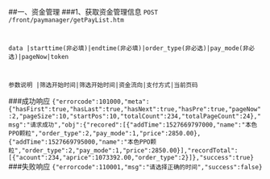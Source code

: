 ##一、资金管理
###1、获取资金管理信息
```POST /front/paymanager/getPayList.htm```
#
```data |starttime(非必填)|endtime(非必填)|order_type(非必选)|pay_mode(非必选)|pageNow|token```
#
```参数说明 |筛选开始时间|筛选开始时间|资金流向|支付方式|当前页码```

###成功响应
    `{"errorcode":101000,"meta":{"hasFirst":true,"hasLast":true,"hasNext":true,"hasPre":true,"pageNow":2,"pageSize":10,"startPos":10,"totalCount":234,"totalPageCount":24},"msg":"请求成功","obj":{"recored":[{"addTime":1527669797000,"name":"本色PPO颗粒","order_type":2,"pay_mode":1,"price":2850.00},{"addTime":1527669795000,"name":"本色PPO颗粒","order_type":2,"pay_mode":1,"price":2850.00}],"recordTotal":[{"acount":234,"aprice":1073392.00,"order_type":2}]},"success":true}`
###失败响应
   `{"errorcode":110001,"msg":"请选择正确的时间","success":false}`



